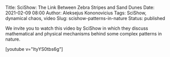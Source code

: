 Title: SciShow: The Link Between Zebra Stripes and Sand Dunes
Date: 2021-02-09 08:00
Author: Aleksejus Kononovicius
Tags: SciShow, dynamical chaos, video
Slug: scishow-patterns-in-nature
Status: published

We invite you to watch this video by SciShow in which they discuss mathematical
and physical mechanisms behind some complex patterns in nature.

[youtube v="ItyYS0tbs6g"]

